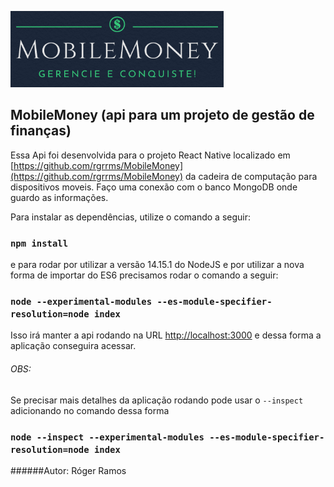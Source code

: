 ![Alt Text](https://github.com/rgrrms/MobileMoney/raw/master/src/assets/logoMM.png)

## MobileMoney (api para um projeto de gestão de finanças)

Essa Api foi desenvolvida para o projeto React Native localizado em [https://github.com/rgrrms/MobileMoney](https://github.com/rgrrms/MobileMoney)
da cadeira de computação para dispositivos moveis.
Faço uma conexão com o banco MongoDB onde guardo as informações.

Para instalar as dependências, utilize o comando a seguir:

### `npm install`

e para rodar por utilizar a versão 14.15.1 do NodeJS e por utilizar
a nova forma de importar do ES6 precisamos rodar o comando a seguir:

### `node --experimental-modules --es-module-specifier-resolution=node index`

Isso irá manter a api rodando na URL [http://localhost:3000](http://localhost:3000) e dessa forma a aplicação conseguira acessar.

###### OBS:

Se precisar mais detalhes da aplicação rodando pode usar o `--inspect` adicionando no comando dessa forma

### `node --inspect --experimental-modules --es-module-specifier-resolution=node index`

######Autor: Róger Ramos
